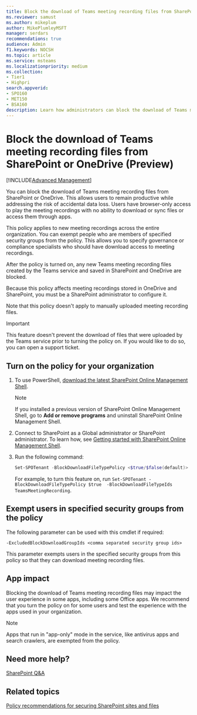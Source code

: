 ```yaml
---
title: Block the download of Teams meeting recording files from SharePoint or OneDrive (Preview)
ms.reviewer: samust
ms.author: mikeplum
author: MikePlumleyMSFT
manager: serdars
recommendations: true
audience: Admin
f1.keywords: NOCSH
ms.topic: article
ms.service: msteams
ms.localizationpriority: medium
ms.collection:
- Tier1
- Highpri
search.appverid:
- SPO160
- MET150
- BSA160
description: Learn how administrators can block the download of Teams meeting recording files from SharePoint and OneDrive.
---
```


# Block the download of Teams meeting recording files from SharePoint or OneDrive (Preview)

[!INCLUDE[Advanced Management](includes/advanced-management.md)]

You can block the download of Teams meeting recording files from SharePoint or OneDrive. This allows users to remain productive while addressing the risk of accidental data loss. Users have browser-only access to play the meeting recordings with no ability to download or sync files or access them through apps.

This policy applies to new meeting recordings across the entire organization. You can exempt people who are members of specified security groups from the policy. This allows you to specify governance or compliance specialists who should have download access to meeting recordings.

After the policy is turned on, any new Teams meeting recording files created by the Teams service and saved in SharePoint and OneDrive are blocked.

Because this policy affects meeting recordings stored in OneDrive and SharePoint, you must be a SharePoint administrator to configure it.

Note that this policy doesn't apply to manually uploaded meeting recording files.  

> [!IMPORTANT]
> This feature doesn't prevent the download of files that were uploaded by the Teams service prior to turning the policy on. If you would like to do so, you can open a support ticket.

## Turn on the policy for your organization

1. To use PowerShell, [download the latest SharePoint Online Management Shell](https://go.microsoft.com/fwlink/p/?LinkId=255251).

    > [!NOTE]
    > If you installed a previous version of SharePoint Online Management Shell, go to **Add or remove programs** and uninstall SharePoint Online Management Shell.
2. Connect to SharePoint as a Global administrator or SharePoint administrator. To learn how, see [Getting started with SharePoint Online Management Shell](/powershell/sharepoint/sharepoint-online/connect-sharepoint-online).

3.  Run the following command:

    ```PowerShell
    Set-SPOTenant -BlockDownloadFileTypePolicy <$true/$false(default)>  -BlockDownloadFileTypeIds  TeamsMeetingRecording
    ```
    For example, to turn this feature on, run `Set-SPOTenant -BlockDownloadFileTypePolicy $true  -BlockDownloadFileTypeIds  TeamsMeetingRecording`.

## Exempt users in specified security groups from the policy

The following parameter can be used with this cmdlet if required:

`-ExcludedBlockDownloadGroupIds <comma separated security group ids>`
  
This parameter exempts users in the specified security groups from this policy so that they can download meeting recording files.

## App impact

Blocking the download of Teams meeting recording files may impact the user experience in some apps, including some Office apps. We recommend that you turn the policy on for some users and test the experience with the apps used in your organization.

> [!NOTE]
> Apps that run in "app-only" mode in the service, like antivirus apps and search crawlers, are exempted from the policy.

## Need more help?

[SharePoint Q&A](/answers/topics/office-sharepoint-online.html)

## Related topics

[Policy recommendations for securing SharePoint sites and files](/microsoft-365/enterprise/sharepoint-file-access-policies)
